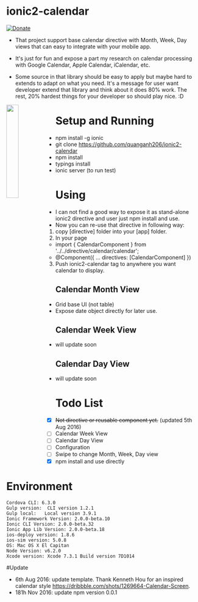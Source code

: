 # ionic2-calendar

[![Donate](https://www.paypalobjects.com/en_US/i/btn/btn_donate_LG.gif)](https://www.paypal.com/cgi-bin/webscr?cmd=_donations&business=quanganh%40aiti%2ecom%2evn&lc=VN&item_name=Ionic2%20Calendar&item_number=ionic2calendar&no_note=0&currency_code=USD&bn=PP%2dDonationsBF%3abtn_donateCC_LG%2egif%3aNonHostedGuest)

- That project support base calendar directive with Month, Week, Day views that can easy to integrate with your mobile app.

- It's just for fun and expose a part my research on calendar processing with Google Calendar, Apple Calendar, iCalendar, etc.

- Some source in that library should be easy to apply but maybe hard to extends to adapt on what you need. It's a message for user want developer extend that library and think about it does 80% work. The rest, 20% hardest things for your developer so should play nice. :D

<img src="http://i1320.photobucket.com/albums/u521/quanganh206/Screen%20Shot%202016-08-06%20at%202.23.53%20PM_zpsgzcpcusf.png" align="left" width="25%"/>

# Setup and Running 
- npm install -g ionic
- git clone https://github.com/quanganh206/ionic2-calendar
- npm install 
- typings install
- ionic server (to run test) 

# Using 
- I can not find a good way to expose it as stand-alone ionic2 directive and user just npm install and use. 
- Now you can re-use that directive in following way:
  1. copy [directive] folder into your [app] folder.
  2. In your page 
    - import { CalendarComponent } from '../../directive/calendar/calendar';
    - @Component({
        ...
        directives: [CalendarComponent]
      })
  3. Push ionic2-calendar tag to anywhere you want calendar to display. 

## Calendar Month View 
- Grid base UI (not table)
- Expose date object directly for later use.

## Calendar Week View
- will update soon

## Calendar Day View 
- will update soon

# Todo List
- [x] ~~Not directive or reusable component yet.~~ (updated 5th Aug 2016)
- [ ] Calendar Week View
- [ ] Calendar Day View
- [ ] Configuration
- [ ] Swipe to change Month, Week, Day view
- [x] npm install and use directly  

# Environment 
```
Cordova CLI: 6.3.0
Gulp version:  CLI version 1.2.1
Gulp local:   Local version 3.9.1
Ionic Framework Version: 2.0.0-beta.10
Ionic CLI Version: 2.0.0-beta.32
Ionic App Lib Version: 2.0.0-beta.18
ios-deploy version: 1.8.6 
ios-sim version: 5.0.8 
OS: Mac OS X El Capitan
Node Version: v6.2.0
Xcode version: Xcode 7.3.1 Build version 7D1014
```

#Update 
- 6th Aug 2016: update template. Thank Kenneth Hou for an inspired calendar style https://dribbble.com/shots/1269664-Calendar-Screen.
- 181h Nov 2016: update npm version 0.0.1


